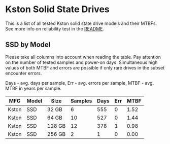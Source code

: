Kston Solid State Drives
========================

This is a list of all tested Kston solid state drive models and their MTBFs. See
more info on reliability test in the [README](https://github.com/bsdhw/SMART).

SSD by Model
------------

Please take all columns into account when reading the table. Pay attention on the
number of tested samples and power-on days. Simultaneous high values of both MTBF
and errors are possible if only rare drives in the subset encounter errors.

Days - avg. days per sample,
Err  - avg. errors per sample,
MTBF - avg. MTBF in years per sample.

| MFG       | Model              | Size   | Samples | Days  | Err   | MTBF |
|-----------|--------------------|--------|---------|-------|-------|------|
| Kston     | SSD                | 32 GB  | 6       | 555   | 0     | 1.52   |
| Kston     | SSD                | 64 GB  | 10      | 527   | 0     | 1.44   |
| Kston     | SSD                | 128 GB | 12      | 378   | 1     | 0.98   |
| Kston     | SSD                | 256 GB | 2       | 1     | 0     | 0.00   |
